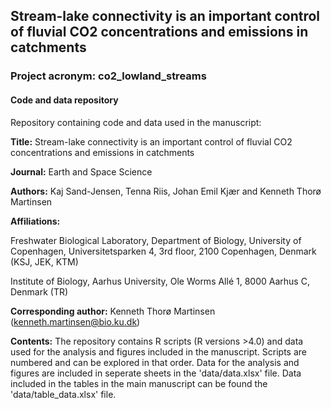 ## Stream-lake connectivity is an important control of fluvial CO2 concentrations and emissions in catchments

### Project acronym: co2_lowland_streams

#### Code and data repository

Repository containing code and data used in the manuscript:

**Title:** Stream-lake connectivity is an important control of fluvial CO2 concentrations and emissions in catchments

**Journal:** Earth and Space Science

**Authors:** Kaj Sand-Jensen, Tenna Riis, Johan Emil Kjær and Kenneth Thorø Martinsen

**Affiliations:**

Freshwater Biological Laboratory, Department of Biology, University of Copenhagen, Universitetsparken 4, 3rd floor, 2100 Copenhagen, Denmark (KSJ, JEK, KTM)

Institute of Biology, Aarhus University, Ole Worms Allé 1, 8000 Aarhus C, Denmark (TR)

**Corresponding author:** Kenneth Thorø Martinsen (kenneth.martinsen@bio.ku.dk) 

**Contents:** The repository contains R scripts (R versions >4.0) and data used for the analysis and figures included in the manuscript. Scripts are numbered and can be explored in that order. Data for the analysis and figures are included in seperate sheets in the 'data/data.xlsx' file. Data included in the tables in the main manuscript can be found the 'data/table_data.xlsx' file. 
